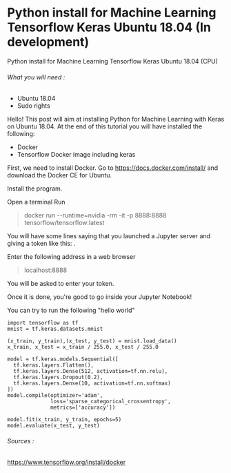 # Python install for Machine Learning Tensorflow Keras Ubuntu 18.04 (In development)
Python install for Machine Learning Tensorflow Keras Ubuntu 18.04 (CPU)

###### What you will need :

- Ubuntu 18.04
- Sudo rights

Hello! This post will aim at installing Python for Machine Learning with Keras on Ubuntu 18.04.
At the end of this tutorial you will have installed the following:
- Docker
- Tensorflow Docker image including keras

First, we need to install Docker.
Go to https://docs.docker.com/install/ and download the Docker CE for Ubuntu.

Install the program.

Open a terminal
Run
>docker run --runtime=nvidia -rm -it -p 8888:8888 tensorflow/tensorflow:latest

You will have some lines saying that you launched a Jupyter server and giving a token like this: .

Enter the following address in a web browser
>localhost:8888

You will be asked to enter your token.

Once it is done, you're good to go inside your Jupyter Notebook!


You can try to run the following "hello world"
```
import tensorflow as tf
mnist = tf.keras.datasets.mnist

(x_train, y_train),(x_test, y_test) = mnist.load_data()
x_train, x_test = x_train / 255.0, x_test / 255.0

model = tf.keras.models.Sequential([
  tf.keras.layers.Flatten(),
  tf.keras.layers.Dense(512, activation=tf.nn.relu),
  tf.keras.layers.Dropout(0.2),
  tf.keras.layers.Dense(10, activation=tf.nn.softmax)
])
model.compile(optimizer='adam',
              loss='sparse_categorical_crossentropy',
              metrics=['accuracy'])

model.fit(x_train, y_train, epochs=5)
model.evaluate(x_test, y_test)
```
###### Sources :
https://www.tensorflow.org/install/docker
